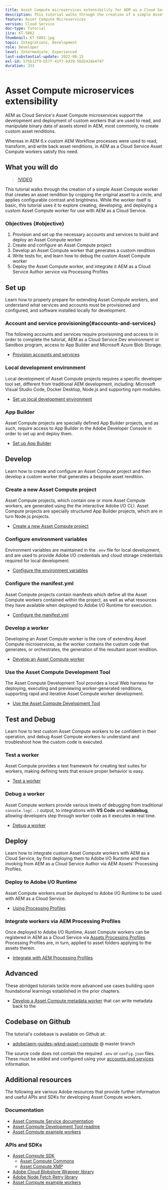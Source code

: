 ```yaml
---
title: Asset Compute microservices extensibility for AEM as a Cloud Service
description: This tutorial walks through the creation of a simple Asset Compute worker that creates an asset rendition by cropping the original asset to a circle, and applies configurable contrast and brightness. While the worker itself is basic, this tutorial uses it to explore creating, developing, and deploying a custom Asset Compute worker for use with AEM as a Cloud Service.
feature: Asset Compute Microservices
version: Cloud Service
doc-type: Tutorial
jira: KT-5802
thumbnail: KT-5802.jpg
topic: Integrations, Development
role: Developer
level: Intermediate, Experienced
last-substantial-update: 2022-08-15
exl-id: 575b12f9-b57f-41f7-bd39-56d242de4747
duration: 333
---
```

# Asset Compute microservices extensibility

AEM as Cloud Service's Asset Compute microservices support the development and deployment of custom workers that are used to read, and manipulate binary data of assets stored in AEM, most commonly, to create custom asset renditions.

Whereas in AEM 6.x custom AEM Workflow processes were used to read, transform, and write back asset renditions, in AEM as a Cloud Service Asset Compute workers satisfy this need.

## What you will do

>[!VIDEO](https://video.tv.adobe.com/v/40965?quality=12&learn=on)

This tutorial walks through the creation of a simple Asset Compute worker that creates an asset rendition by cropping the original asset to a circle, and applies configurable contrast and brightness. While the worker itself is basic, this tutorial uses it to explore creating, developing, and deploying a custom Asset Compute worker for use with AEM as a Cloud Service.

### Objectives {#objective}

1. Provision and set up the necessary accounts and services to build and deploy an Asset Compute worker
1. Create and configure an Asset Compute project
1. Develop an Asset Compute worker that generates a custom rendition 
1. Write tests for, and learn how to debug the custom Asset Compute worker
1. Deploy the Asset Compute worker, and integrate it AEM as a Cloud Service Author service via Processing Profiles

## Set up

 Learn how to properly prepare for extending Asset Compute workers, and understand what services and accounts must be provisioned and configured, and software installed locally for development.

### Account and service provisioning{#accounts-and-services}

The following accounts and services require provisioning and access to in order to complete the tutorial, AEM as a Cloud Service Dev environment or Sandbox program, access to App Builder and  Microsoft Azure Blob Storage.

+ [Provision accounts and services](./set-up/accounts-and-services.md)

### Local development environment

Local development of Asset Compute projects requires a specific developer tool set, different from traditional AEM development, including: Microsoft Visual Studio Code, Docker Desktop, Node.js and supporting npm modules.
 
+ [Set up local development environment](./set-up/development-environment.md)

### App Builder

Asset Compute projects are specially defined App Builder projects, and as such, require access to App Builder in the Adobe Developer Console in order to set up and deploy them.

+ [Set up App Builder](./set-up/app-builder.md)

## Develop 

Learn how to create and configure an Asset Compute project and then develop a custom worker that generates a bespoke asset rendition.

### Create a new Asset Compute project

Asset Compute projects, which contain one or more Asset Compute workers, are generated using the the interactive Adobe I/O CLI. Asset Compute projects are specially structured App Builder projects, which are in turn Node.js projects. 

+ [Create a new Asset Compute project](./develop/project.md)

### Configure environment variables

Environment variables are maintained in the `.env` file for local development, and are used to provide Adobe I/O credentials and cloud storage credentials required for local development.

+ [Configure the environment variables](./develop/environment-variables.md)

### Configure the manifest.yml

Asset Compute projects contain manifests which define all the Asset Compute workers contained within the project, as well as what resources they have available when deployed to Adobe I/O Runtime for execution.

+ [Configure the manifest.yml](./develop/manifest.md)

### Develop a worker

Developing an Asset Compute worker is the core of extending Asset Compute microservices, as the worker contains the custom code that generates, or orchestrates, the generation of the resultant asset rendition.

+ [Develop an Asset Compute worker](./develop/worker.md)

### Use the Asset Compute Development Tool

The Asset Compute Development Tool provides a local Web harness for deploying, executing and previewing worker-generated renditions, supporting rapid and iterative Asset Compute worker development.

+ [Use the Asset Compute Development Tool](./develop/development-tool.md)

## Test and Debug

Learn how to test custom Asset Compute workers to be confident in their operation, and debug Asset Compute workers to understand and troubleshoot how the custom code is executed.

### Test a worker

Asset Compute provides a test framework for creating test suites for workers, making defining tests that ensure proper behavior is easy.

+ [Test a worker](./test-debug/test.md)

### Debug a worker

Asset Compute workers provide various levels of debugging from traditional `console.log(..)` output, to integrations with __VS Code__ and  __wskdebug__, allowing developers step through worker code as it executes in real time.

+ [Debug a worker](./test-debug/debug.md)

## Deploy

Learn how to integrate custom Asset Compute workers with AEM as a Cloud Service, by first deploying them to Adobe I/O Runtime and then invoking from AEM as a Cloud Service Author via AEM Assets' Processing Profiles.

### Deploy to Adobe I/O Runtime

Asset Compute workers must be deployed to Adobe I/O Runtime to be used with AEM as a Cloud Service.

+ [Using Processing Profiles](./deploy/runtime.md)

### Integrate workers via AEM Processing Profiles

Once deployed to Adobe I/O Runtime, Asset Compute workers can be registered in AEM as a Cloud Service via [Assets Processing Profiles](../../assets/configuring/processing-profiles.md). Processing Profiles are, in turn, applied to asset folders applying to the assets therein.

+ [Integrate with AEM Processing Profiles](./deploy/processing-profiles.md)

## Advanced

These abridged tutorials tackle more advanced use cases building upon foundational learnings established in the prior chapters.

+ [Develop a Asset Compute metadata worker](./advanced/metadata.md) that can write metadata back to the 

## Codebase on Github

The tutorial's codebase is available on Github at:

+ [adobe/aem-guides-wknd-asset-compute](https://github.com/adobe/aem-guides-wknd-asset-compute) @ master branch

The source code does not contain the required `.env` or `config.json` files. These must be added and configured using your [accounts and services](#accounts-and-services) information.

## Additional resources

The following are various Adobe resources that provide further information and useful APIs and SDKs for developing Asset Compute workers.

### Documentation

+ [Asset Compute Service documentation](https://experienceleague.adobe.com/docs/asset-compute/using/extend/understand-extensibility.html)
+ [Asset Compute Development Tool readme](https://github.com/adobe/asset-compute-devtool)
+ [Asset Compute example workers](https://github.com/adobe/asset-compute-example-workers)

### APIs and SDKs

+ [Asset Compute SDK](https://github.com/adobe/asset-compute-sdk)
    + [Asset Compute Commons](https://github.com/adobe/asset-compute-commons)
    + [Asset Compute XMP](https://github.com/adobe/asset-compute-xmp#readme)
+ [Adobe Cloud Blobstore Wrapper library](https://github.com/adobe/node-cloud-blobstore-wrapper)
+ [Adobe Node Fetch Retry library](https://github.com/adobe/node-fetch-retry)
+ [Asset Compute example workers](https://github.com/adobe/asset-compute-example-workers)
